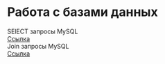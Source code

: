 # Работа с базами данных 
SElECT запросы MySQL    
[Ссылка](https://docs.google.com/spreadsheets/d/1mGgwWJ27GYuvara7aNSPXq53wE8MBqUM4Khib168Igk/edit?usp=sharing)  
Join запросы MySQL   
[Ссылка](https://docs.google.com/spreadsheets/d/1RuaefB5_HbQ1tR3rbzg-8aImJmupod82rGFL5uxkahI/edit?usp=sharing)
